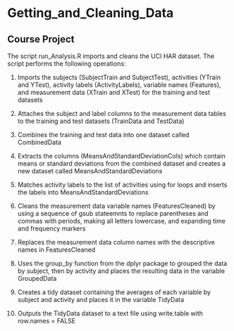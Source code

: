 # Getting_and_Cleaning_Data
## Course Project

The script run_Analysis.R imports and cleans the UCI HAR dataset.
The script performs the following operations:

1) Imports the subjects (SubjectTrain and SubjectTest), activities (YTrain and YTest), activity labels (ActivityLabels), variable names (Features), and measurement data (XTrain and XTest) for the training and test datasets

2) Attaches the subject and label columns to the measurement data tables to the training and test datasets (TrainData and TestData)

3) Combines the training and test data into one dataset called CombinedData

4) Extracts the columns (MeansAndStandardDeviationCols) which contain means or standard deviations from the combined dataset and creates a new dataset called MeansAndStandardDeviations

5) Matches activity labels to the list of activities using for loops and inserts the labels into MeansAndStandardDeviations

6) Cleans the measurement data variable names (FeaturesCleaned) by using a sequence of gsub stateemnts to replace parentheses and commas with periods, making all letters lowercase, and expanding time and frequency markers

7) Replaces the measurement data column names with the descriptive names in FeaturesCleaned

8) Uses the group_by function from the dplyr package to grouped the data by subject, then by activity and places the resulting data in the variable GroupedData

9) Creates a tidy dataset containing the averages of each variable by subject and activity and places it in the variable TidyData

10) Outputs the TidyData dataset to a text file using write.table with row.names = FALSE

